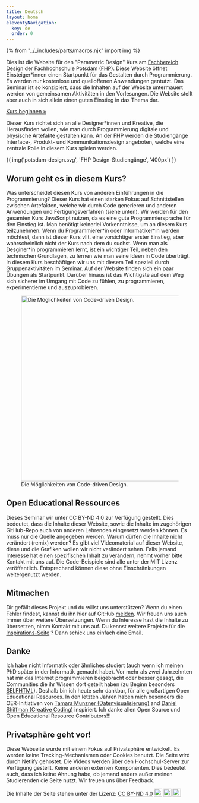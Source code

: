 ```yaml
---
title: Deutsch
layout: home
eleventyNavigation:
  key: de
  order: 0
---
```


{% from "../_includes/parts/macros.njk" import img %}

Dies ist die Website für den "Parametric Design" Kurs am [Fachbereich Design](https://www.fh-potsdam.de/design/) der Fachhochschule Potsdam ([FHP](https://www.fh-potsdam.de/)). Diese Website öffnet Einsteiger*innen einen Startpunkt für das Gestalten durch Programmierung. Es werden nur kostenlose und quelloffenen Anwendungen gentutzt. Das Seminar ist so konzipiert, dass die Inhalten auf der Website untermauert werden von gemeinsamen Aktivitäten in den Vorlesungen. Die Website stellt aber auch in sich allein einen guten Einstieg in das Thema dar.

<p class="start-button-container">
  <a href="/de/introduction" class="start-button"><span>Kurs beginnen &raquo;</span></a>
</p>

Dieser Kurs richtet sich an alle Designer*innen und Kreative, die Herausfinden wollen, wie man durch Programmierung digitale und physische Artefakte gestalten kann. An der FHP werden die Studiengänge Interface-, Produkt- und Kommunikationsdesign angeboten, welche eine zentrale Rolle in diesem Kurs spielen werden.

{{ img('potsdam-design.svg', 'FHP Design-Studiengänge', '400px') }}

## Worum geht es in diesem Kurs?

Was unterscheidet diesen Kurs von anderen Einführungen in die Programmierung? Dieser Kurs hat einen starken Fokus auf Schnittstellen zwischen Artefakten, welche wir durch Code generieren und anderen Anwendungen und Fertigungsverfahren (siehe unten). Wir werden für den gesamten Kurs JavaScript nutzen, da es eine gute Programmiersprache für den Einstieg ist. Man benötigt keinerlei Vorkenntnisse, um an diesem Kurs teilzunehmen. Wenn du Programmierer\*in oder Informatiker\*in werden möchtest, dann ist dieser Kurs vllt. eine vorsichtiger erster Einstieg, aber wahrscheinlich nicht der Kurs nach dem du suchst. Wenn man als Desginer*in programmieren lernt, ist ein wichtiger Teil, neben den technischen Grundlagen, zu lernen wie man seine Ideen in Code überträgt. In diesem Kurs beschäftigen wir uns mit diesem Teil speziell durch Gruppenaktivitäten im Seminar. Auf der Website finden sich ein paar Übungen als Startpunkt. Darüber hinaus ist das Wichtigste auf dem Weg sich sicherer im Umgang mit Code zu fühlen, zu programmieren, experimentierne und auszuprobieren.

<figure>
    <picture>
      <source srcset="/images/material/interfaces-dark.svg" media="(prefers-color-scheme: dark)">
      <img style="width:500px;" src="/images/material/interfaces.svg" alt="Die Möglichkeiten von Code-driven Design." />
    </picture>
    <figcaption><span>Die Möglichkeiten von Code-driven Design.</span></figcaption>
</figure>

## Open Educational Ressources

Dieses Seminar wir unter CC BY-ND 4.0 zur Verfügung gestellt. Dies bedeutet, dass die Inhalte dieser Website, sowie die Inhalte im zugehörigen GitHub-Repo auch von anderen Lehrenden eingesetzt werden können. Es muss nur die Quelle angegeben werden. Warum dürfen die Inhalte nicht verändert (remix) werden? Es gibt viel Videomaterial auf dieser Website, diese und die Grafiken wollen wir nicht verändert sehen. Falls jemand Interesse hat einen spezifischen Inhalt zu verändern, nehmt vorher bitte Kontakt mit uns auf. Die Code-Beispiele sind alle unter der MIT Lizenz veröffentlich. Entsprechend können diese ohne Einschränkungen weitergenutzt werden.

## Mitmachen

Dir gefällt dieses Projekt und du willst uns unterstützen? Wenn du einen Fehler findest, kannst du ihn hier auf GitHub [melden](https://github.com/FH-Potsdam/teaching-parametric-design/issues). Wir freuen uns auch immer über weitere Übersetzungen. Wenn du Interesse hast die Inhalte zu übersetzen, nimm Kontakt mit uns auf. Du kennst weitere Projekte für die [Inspirations-Seite](inspiration.md) ? Dann schick uns einfach eine Email.

## Danke

Ich habe nicht Informatik oder ähnliches studiert (auch wenn ich meinen PhD später in der Informatik gemacht habe). Vor mehr als zwei Jahrzehnten hat mir das Internet programmieren beigebracht oder besser gesagt, die Communities die ihr Wissen dort geteilt haben (zu Beginn besonders [SELFHTML](https://wiki.selfhtml.org)). Deshalb bin ich heute sehr dankbar, für alle großartigen Open Educational Resources. In den letzten Jahren haben mich besonders die OER-Initiativen von  [Tamara Munzner (Datenvisualisierung)](https://www.cs.ubc.ca/~tmm/) and [Daniel Shiffman (Creative Coding)](https://shiffman.net/) inspiriert. Ich danke allen Open Source und Open Educational Resource Contributors!!!

## Privatsphäre geht vor!

Diese Webseite wurde mit einem Fokus auf Privatsphäre entwickelt. Es werden keine Tracking-Mechanismen oder Cookies benutzt. Die Seite wird durch Netlify gehostet. Die Videos werden über den Hochschul-Server zur Verfügung gestellt. Keine anderen externen Komponenten. Dies bedeutet auch, dass ich keine Ahnung habe, ob jemand anders außer meinen Studierenden die Seite nutzt. Wir freuen uns über Feedback.

<p xmlns:cc="http://creativecommons.org/ns#" >Die Inhalte der Seite stehen unter der Lizenz: <a href="http://creativecommons.org/licenses/by-nd/4.0/?ref=chooser-v1" target="_blank" rel="license noopener noreferrer" style="display:inline-block;">CC BY-ND 4.0<img style="height:22px!important;margin-left:3px;vertical-align:text-bottom;" src="https://mirrors.creativecommons.org/presskit/icons/cc.svg?ref=chooser-v1"><img style="height:22px!important;margin-left:3px;vertical-align:text-bottom;" src="https://mirrors.creativecommons.org/presskit/icons/by.svg?ref=chooser-v1"><img style="height:22px!important;margin-left:3px;vertical-align:text-bottom;" src="https://mirrors.creativecommons.org/presskit/icons/nd.svg?ref=chooser-v1"></a></p>